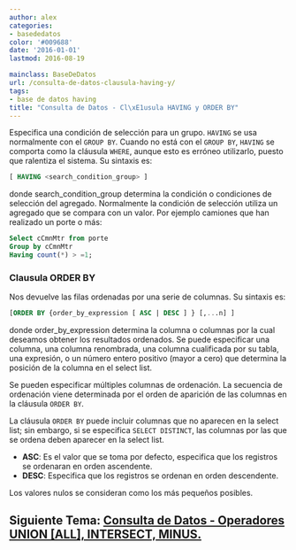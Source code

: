 ```yaml
---
author: alex
categories:
- basededatos
color: '#009688'
date: '2016-01-01'
lastmod: 2016-08-19

mainclass: BaseDeDatos
url: /consulta-de-datos-clausula-having-y/
tags:
- base de datos having
title: "Consulta de Datos - Cl\xE1usula HAVING y ORDER BY"
---
```


Especifica una condición de selección para un grupo. `HAVING` se usa normalmente con el `GROUP BY`. Cuando no está con el `GROUP BY`, `HAVING` se comporta como la cláusula `WHERE`, aunque esto es erróneo utilizarlo, puesto que ralentiza el sistema. Su sintaxis es:

```sql
[ HAVING <search_condition_group> ]
```

<!--more--><!--ad-->

donde search\_condition\_group determina la condición o condiciones de selección del agregado. Normalmente la condición de selección utiliza un agregado que se compara con un valor. Por ejemplo camiones que han realizado un porte o más:

```sql
Select cCmnMtr from porte
Group by cCmnMtr
Having count(*) > =1;
```

### Clausula ORDER BY

Nos devuelve las filas ordenadas por una serie de columnas. Su sintaxis es:

```sql
[ORDER BY {order_by_expression [ ASC | DESC ] } [,...n] ]

```

donde order\_by\_expression determina la columna o columnas por la cual deseamos obtener los resultados ordenados. Se puede especificar una columna, una columna renombrada, una columna cualificada por su tabla, una expresión, o un número entero positivo (mayor a cero) que determina la posición de la columna en el select list.

Se pueden especificar múltiples columnas de ordenación. La secuencia de ordenación viene determinada por el orden de aparición de las columnas en la cláusula `ORDER BY`.

La cláusula `ORDER BY` puede incluir columnas que no aparecen en la select list; sin embargo, si se especifica `SELECT DISTINCT`, las columnas por las que se ordena deben aparecer en la select list.

- **ASC**: Es el valor que se toma por defecto, especifica que los registros se ordenaran en orden ascendente.
- **DESC**: Especifica que los registros se ordenan en orden descendente.

Los valores nulos se consideran como los más pequeños posibles.

## Siguiente Tema: [Consulta de Datos - Operadores UNION [ALL], INTERSECT, MINUS.][1]

 [1]: https://elbauldelprogramador.com/consulta-de-datos-operadores-union-all/

